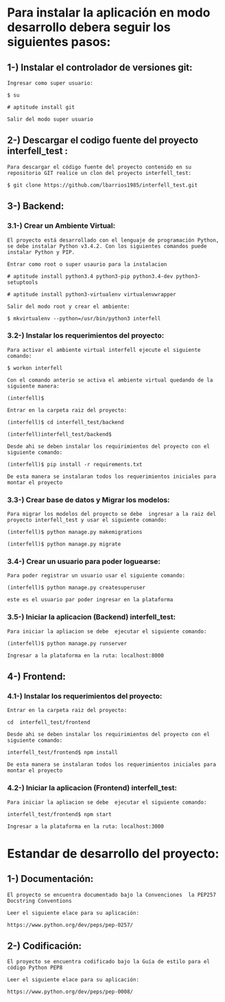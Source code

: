 # Para instalar la aplicación en modo desarrollo debera seguir los siguientes pasos:

## 1-) Instalar el controlador de versiones git:

    Ingresar como super usuario:

    $ su

    # aptitude install git

    Salir del modo super usuario

## 2-) Descargar el codigo fuente del proyecto interfell_test :

    Para descargar el código fuente del proyecto contenido en su repositorio GIT realice un clon del proyecto interfell_test:

    $ git clone https://github.com/lbarrios1985/interfell_test.git

## 3-) Backend:

### 3.1-) Crear un Ambiente Virtual:

    El proyecto está desarrollado con el lenguaje de programación Python, se debe instalar Python v3.4.2. Con los siguientes comandos puede instalar Python y PIP.

    Entrar como root o super usaurio para la instalacion

    # aptitude install python3.4 python3-pip python3.4-dev python3-setuptools

    # aptitude install python3-virtualenv virtualenvwrapper

    Salir del modo root y crear el ambiente:

    $ mkvirtualenv --python=/usr/bin/python3 interfell

### 3.2-) Instalar los requerimientos del proyecto:

    Para activar el ambiente virtual interfell ejecute el siguiente comando:

    $ workon interfell

    Con el comando anterio se activa el ambiente virtual quedando de la siguiente manera:

    (interfell)$

    Entrar en la carpeta raiz del proyecto:

    (interfell)$ cd interfell_test/backend

    (interfell)interfell_test/backend$

    Desde ahi se deben instalar los requirimientos del proyecto con el siguiente comando:

    (interfell)$ pip install -r requirements.txt

    De esta manera se instalaran todos los requerimientos iniciales para montar el proyecto

### 3.3-) Crear base de datos y Migrar los modelos:

    Para migrar los modelos del proyecto se debe  ingresar a la raiz del proyecto interfell_test y usar el siguiente comando:

    (interfell)$ python manage.py makemigrations

    (interfell)$ python manage.py migrate

### 3.4-) Crear un usuario para poder loguearse:

    Para poder registrar un usuario usar el siguiente comando:

    (interfell)$ python manage.py createsuperuser

    este es el usuario par poder ingresar en la plataforma 

### 3.5-) Iniciar la aplicacion (Backend) interfell_test:

    Para iniciar la apliacion se debe  ejecutar el siguiente comando:

    (interfell)$ python manage.py runserver

    Ingresar a la plataforma en la ruta: localhost:8000

## 4-) Frontend:

### 4.1-) Instalar los requerimientos del proyecto:

    Entrar en la carpeta raiz del proyecto:

    cd  interfell_test/frontend

    Desde ahi se deben instalar los requirimientos del proyecto con el siguiente comando:

    interfell_test/frontend$ npm install

    De esta manera se instalaran todos los requerimientos iniciales para montar el proyecto

### 4.2-) Iniciar la aplicacion (Frontend) interfell_test:

    Para iniciar la apliacion se debe  ejecutar el siguiente comando:

    interfell_test/frontend$ npm start

    Ingresar a la plataforma en la ruta: localhost:3000

# Estandar de desarrollo del proyecto:

## 1-) Documentación:

    El proyecto se encuentra documentado bajo la Convenciones  la PEP257 Docstring Conventions

    Leer el siguiente elace para su aplicación:

    https://www.python.org/dev/peps/pep-0257/

## 2-) Codificación:

    El proyecto se encuentra codificado bajo la Guía de estilo para el código Python PEP8

    Leer el siguiente elace para su aplicación:

    https://www.python.org/dev/peps/pep-0008/
